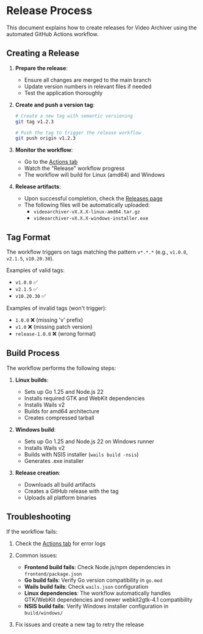# Release Process

This document explains how to create releases for Video Archiver using the automated GitHub Actions workflow.

## Creating a Release

1. **Prepare the release**:
   - Ensure all changes are merged to the main branch
   - Update version numbers in relevant files if needed
   - Test the application thoroughly

2. **Create and push a version tag**:
   ```bash
   # Create a new tag with semantic versioning
   git tag v1.2.3
   
   # Push the tag to trigger the release workflow
   git push origin v1.2.3
   ```

3. **Monitor the workflow**:
   - Go to the [Actions tab](https://github.com/NotCoffee418/videoarchiver/actions)
   - Watch the "Release" workflow progress
   - The workflow will build for Linux (amd64) and Windows

4. **Release artifacts**:
   - Upon successful completion, check the [Releases page](https://github.com/NotCoffee418/videoarchiver/releases)
   - The following files will be automatically uploaded:
     - `videoarchiver-vX.X.X-linux-amd64.tar.gz`
     - `videoarchiver-vX.X.X-windows-installer.exe`

## Tag Format

The workflow triggers on tags matching the pattern `v*.*.*` (e.g., `v1.0.0`, `v2.1.5`, `v10.20.30`).

Examples of valid tags:
- `v1.0.0` ✅
- `v2.1.5` ✅
- `v10.20.30` ✅

Examples of invalid tags (won't trigger):
- `1.0.0` ❌ (missing 'v' prefix)
- `v1.0` ❌ (missing patch version)
- `release-1.0.0` ❌ (wrong format)

## Build Process

The workflow performs the following steps:

1. **Linux builds**:
   - Sets up Go 1.25 and Node.js 22
   - Installs required GTK and WebKit dependencies
   - Installs Wails v2
   - Builds for amd64 architecture
   - Creates compressed tarball

2. **Windows build**:
   - Sets up Go 1.25 and Node.js 22 on Windows runner
   - Installs Wails v2
   - Builds with NSIS installer (`wails build -nsis`)
   - Generates .exe installer

3. **Release creation**:
   - Downloads all build artifacts
   - Creates a GitHub release with the tag
   - Uploads all platform binaries

## Troubleshooting

If the workflow fails:

1. Check the [Actions tab](https://github.com/NotCoffee418/videoarchiver/actions) for error logs
2. Common issues:
   - **Frontend build fails**: Check Node.js/npm dependencies in `frontend/package.json`
   - **Go build fails**: Verify Go version compatibility in `go.mod`
   - **Wails build fails**: Check `wails.json` configuration
   - **Linux dependencies**: The workflow automatically handles GTK/WebKit dependencies and newer webkit2gtk-4.1 compatibility
   - **NSIS build fails**: Verify Windows installer configuration in `build/windows/`

3. Fix issues and create a new tag to retry the release